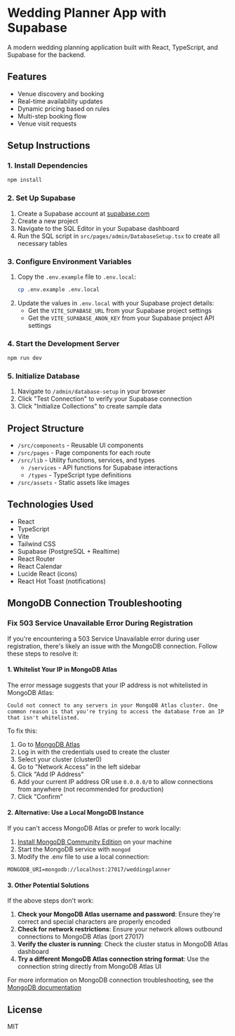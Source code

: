 # Wedding Planner App with Supabase

A modern wedding planning application built with React, TypeScript, and Supabase for the backend.

## Features

- Venue discovery and booking
- Real-time availability updates
- Dynamic pricing based on rules
- Multi-step booking flow
- Venue visit requests

## Setup Instructions

### 1. Install Dependencies

```bash
npm install
```

### 2. Set Up Supabase

1. Create a Supabase account at [supabase.com](https://supabase.com)
2. Create a new project
3. Navigate to the SQL Editor in your Supabase dashboard
4. Run the SQL script in `src/pages/admin/DatabaseSetup.tsx` to create all necessary tables

### 3. Configure Environment Variables

1. Copy the `.env.example` file to `.env.local`:
   ```bash
   cp .env.example .env.local
   ```
2. Update the values in `.env.local` with your Supabase project details:
   - Get the `VITE_SUPABASE_URL` from your Supabase project settings
   - Get the `VITE_SUPABASE_ANON_KEY` from your Supabase project API settings

### 4. Start the Development Server

```bash
npm run dev
```

### 5. Initialize Database

1. Navigate to `/admin/database-setup` in your browser
2. Click "Test Connection" to verify your Supabase connection
3. Click "Initialize Collections" to create sample data

## Project Structure

- `/src/components` - Reusable UI components
- `/src/pages` - Page components for each route
- `/src/lib` - Utility functions, services, and types
  - `/services` - API functions for Supabase interactions
  - `/types` - TypeScript type definitions
- `/src/assets` - Static assets like images

## Technologies Used

- React
- TypeScript
- Vite
- Tailwind CSS
- Supabase (PostgreSQL + Realtime)
- React Router
- React Calendar
- Lucide React (icons)
- React Hot Toast (notifications)

## MongoDB Connection Troubleshooting

### Fix 503 Service Unavailable Error During Registration

If you're encountering a 503 Service Unavailable error during user registration, there's likely an issue with the MongoDB connection. Follow these steps to resolve it:

#### 1. Whitelist Your IP in MongoDB Atlas

The error message suggests that your IP address is not whitelisted in MongoDB Atlas:

```
Could not connect to any servers in your MongoDB Atlas cluster. One common reason is that you're trying to access the database from an IP that isn't whitelisted.
```

To fix this:

1. Go to [MongoDB Atlas](https://cloud.mongodb.com/)
2. Log in with the credentials used to create the cluster
3. Select your cluster (cluster0)
4. Go to "Network Access" in the left sidebar
5. Click "Add IP Address"
6. Add your current IP address OR use `0.0.0.0/0` to allow connections from anywhere (not recommended for production)
7. Click "Confirm"

#### 2. Alternative: Use a Local MongoDB Instance

If you can't access MongoDB Atlas or prefer to work locally:

1. [Install MongoDB Community Edition](https://www.mongodb.com/docs/manual/installation/) on your machine
2. Start the MongoDB service with `mongod`
3. Modify the .env file to use a local connection:

```
MONGODB_URI=mongodb://localhost:27017/weddingplanner
```

#### 3. Other Potential Solutions

If the above steps don't work:

1. **Check your MongoDB Atlas username and password**: Ensure they're correct and special characters are properly encoded
2. **Check for network restrictions**: Ensure your network allows outbound connections to MongoDB Atlas (port 27017)
3. **Verify the cluster is running**: Check the cluster status in MongoDB Atlas dashboard
4. **Try a different MongoDB Atlas connection string format**: Use the connection string directly from MongoDB Atlas UI

For more information on MongoDB connection troubleshooting, see the [MongoDB documentation](https://www.mongodb.com/docs/drivers/node/current/connection-troubleshooting/)

## License

MIT 